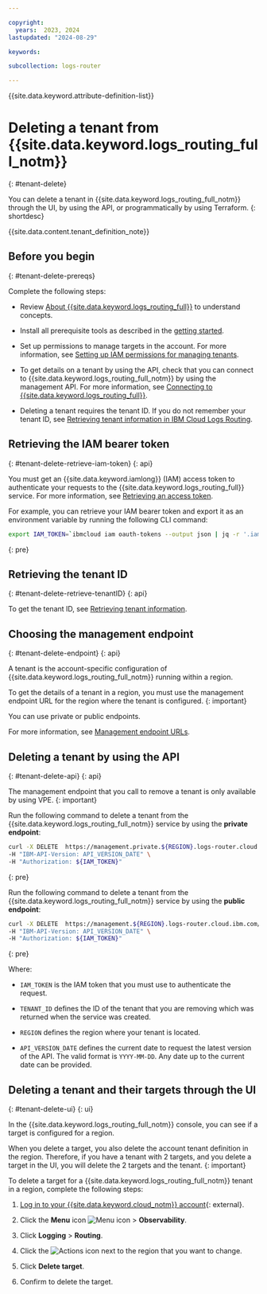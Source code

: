 ```yaml
---

copyright:
  years:  2023, 2024
lastupdated: "2024-08-29"

keywords:

subcollection: logs-router

---
```


{{site.data.keyword.attribute-definition-list}}

# Deleting a tenant from {{site.data.keyword.logs_routing_full_notm}}
{: #tenant-delete}

You can delete a tenant in {{site.data.keyword.logs_routing_full_notm}} through the UI, by using the API, or programmatically by using Terraform.
{: shortdesc}

{{site.data.content.tenant_definition_note}}


## Before you begin
{: #tenant-delete-prereqs}

Complete the following steps:

- Review [About {{site.data.keyword.logs_routing_full}}](/docs/logs-router?topic=logs-router-about) to understand concepts.

- Install all prerequisite tools as described in the [getting started](/docs/logs-router?topic=logs-router-getting-started&interface=ui#getting-started-before-you-begin-2).

- Set up permissions to manage targets in the account. For more information, see [Setting up IAM permissions for managing tenants](/docs/logs-router?topic=logs-router-tenant-iam-permissions).

- To get details on a tenant by using the API, check that you can connect to {{site.data.keyword.logs_routing_full_notm}} by using the management API. For more information, see [Connecting to {{site.data.keyword.logs_routing_full}}](/docs/logs-router?topic=logs-router-about#about_connecting).

- Deleting a tenant requires the tenant ID. If you do not remember your tenant ID, see [Retrieving tenant information in IBM Cloud Logs Routing](/docs/logs-router?topic=logs-router-tenant-get).


## Retrieving the IAM bearer token
{: #tenant-delete-retrieve-iam-token}
{: api}


You must get an {{site.data.keyword.iamlong}} (IAM) access token to authenticate your requests to the {{site.data.keyword.logs_routing_full}} service. For more information, see [Retrieving an access token](/docs/logs-router?topic=logs-router-retrieve-access-token).

For example, you can retrieve your IAM bearer token and export it as an environment variable by running the following CLI command:

```sh
export IAM_TOKEN=`ibmcloud iam oauth-tokens --output json | jq -r '.iam_token'`
```
{: pre}


## Retrieving the tenant ID
{: #tenant-delete-retrieve-tenantID}
{: api}

To get the tenant ID, see [Retrieving tenant information](/docs/logs-router?topic=logs-router-tenant-get).



## Choosing the management endpoint
{: #tenant-delete-endpoint}
{: api}

A tenant is the account-specific configuration of {{site.data.keyword.logs_routing_full_notm}} running within a region.

To get the details of a tenant in a region, you must use the management endpoint URL for the region where the tenant is configured.
{: important}

You can use private or public endpoints.

For more information, see [Management endpoint URLs](/docs/logs-router?topic=logs-router-endpoints).

## Deleting a tenant by using the API
{: #tenant-delete-api}
{: api}

The management endpoint that you call to remove a tenant is only available by using VPE.
{: important}

Run the following command to delete a tenant from the {{site.data.keyword.logs_routing_full_notm}} service by using the **private endpoint**:

```sh
curl -X DELETE  https://management.private.${REGION}.logs-router.cloud.ibm.com/v1/tenants/${TENANT_ID} \
-H "IBM-API-Version: API_VERSION_DATE" \
-H "Authorization: ${IAM_TOKEN}"
```
{: pre}

Run the following command to delete a tenant from the {{site.data.keyword.logs_routing_full_notm}} service by using the **public endpoint**:

```sh
curl -X DELETE  https://management.${REGION}.logs-router.cloud.ibm.com/v1/tenants/${TENANT_ID} \
-H "IBM-API-Version: API_VERSION_DATE" \
-H "Authorization: ${IAM_TOKEN}"
```
{: pre}

Where:

- `IAM_TOKEN` is the IAM token that you must use to authenticate the request.

- `TENANT_ID` defines the ID of the tenant that you are removing which was returned when the service was created.

- `REGION` defines the region where your tenant is located.

- `API_VERSION_DATE` defines the current date to request the latest version of the API. The valid format is `YYYY-MM-DD`. Any date up to the current date can be provided.





## Deleting a tenant and their targets through the UI
{: #tenant-delete-ui}
{: ui}

In the {{site.data.keyword.logs_routing_full_notm}} console, you can see if a target is configured for a region.

When you delete a target, you also delete the account tenant definition in the region. Therefore, if you have a tenant with 2 targets, and you delete a target in the UI, you will delete the 2 targets and the tenant.
{: important}

To delete a target for a {{site.data.keyword.logs_routing_full_notm}} tenant in a region, complete the following steps:

1. [Log in to your {{site.data.keyword.cloud_notm}} account](https://cloud.ibm.com/login){: external}.

2. Click the **Menu** icon ![Menu icon](../icons/icon_hamburger.svg "Menu") &gt; **Observability**.

3. Click **Logging** > **Routing**.

4. Click the ![Actions icon](../icons/action-menu-icon.svg "Actions") next to the region that you want to change.

5. Click **Delete target**.

6. Confirm to delete the target.
